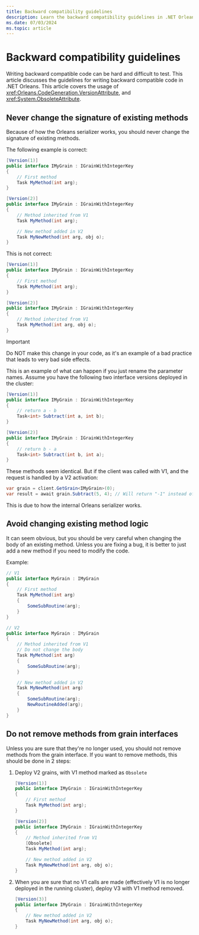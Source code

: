 ```yaml
---
title: Backward compatibility guidelines
description: Learn the backward compatibility guidelines in .NET Orleans.
ms.date: 07/03/2024
ms.topic: article
---
```


# Backward compatibility guidelines

Writing backward compatible code can be hard and difficult to test. This article discusses the guidelines for writing backward compatible code in .NET Orleans. This article covers the usage of <xref:Orleans.CodeGeneration.VersionAttribute>, and <xref:System.ObsoleteAttribute>.

## Never change the signature of existing methods

Because of how the Orleans serializer works, you should never change the signature
of existing methods.

The following example is correct:

```csharp
[Version(1)]
public interface IMyGrain : IGrainWithIntegerKey
{
    // First method
    Task MyMethod(int arg);
}
```

```csharp
[Version(2)]
public interface IMyGrain : IGrainWithIntegerKey
{
    // Method inherited from V1
    Task MyMethod(int arg);

    // New method added in V2
    Task MyNewMethod(int arg, obj o);
}
```

This is not correct:

```csharp
[Version(1)]
public interface IMyGrain : IGrainWithIntegerKey
{
    // First method
    Task MyMethod(int arg);
}
```

```csharp
[Version(2)]
public interface IMyGrain : IGrainWithIntegerKey
{
    // Method inherited from V1
    Task MyMethod(int arg, obj o);
}
```

> [!IMPORTANT]
> Do NOT make this change in your code, as it's an example of a bad practice that leads to very bad side effects.

This is an example of what can happen if you just rename the parameter names. Assume you have the following two interface versions deployed in the cluster:

```csharp
[Version(1)]
public interface IMyGrain : IGrainWithIntegerKey
{
    // return a - b
    Task<int> Subtract(int a, int b);
}
```

```csharp
[Version(2)]
public interface IMyGrain : IGrainWithIntegerKey
{
    // return b - a
    Task<int> Subtract(int b, int a);
}
```

These methods seem identical. But if the client was called with V1, and the request is
handled by a V2 activation:

```csharp
var grain = client.GetGrain<IMyGrain>(0);
var result = await grain.Subtract(5, 4); // Will return "-1" instead of expected "1"
```

This is due to how the internal Orleans serializer works.

## Avoid changing existing method logic

It can seem obvious, but you should be very careful when changing the body of an existing method.
Unless you are fixing a bug, it is better to just add a new method if you need to modify the code.

Example:

```csharp
// V1
public interface MyGrain : IMyGrain
{
    // First method
    Task MyMethod(int arg)
    {
        SomeSubRoutine(arg);
    }
}
```

```csharp
// V2
public interface MyGrain : IMyGrain
{
    // Method inherited from V1
    // Do not change the body
    Task MyMethod(int arg)
    {
        SomeSubRoutine(arg);
    }

    // New method added in V2
    Task MyNewMethod(int arg)
    {
        SomeSubRoutine(arg);
        NewRoutineAdded(arg);
    }
}
```

## Do not remove methods from grain interfaces

Unless you are sure that they're no longer used, you should not remove methods from the grain interface.
If you want to remove methods, this should be done in 2 steps:

1. Deploy V2 grains, with V1 method marked as `Obsolete`

    ```csharp
    [Version(1)]
    public interface IMyGrain : IGrainWithIntegerKey
    {
        // First method
        Task MyMethod(int arg);
    }
    ```

    ```csharp
    [Version(2)]
    public interface IMyGrain : IGrainWithIntegerKey
    {
        // Method inherited from V1
        [Obsolete]
        Task MyMethod(int arg);

        // New method added in V2
        Task MyNewMethod(int arg, obj o);
    }
    ```

2. When you are sure that no V1 calls are made (effectively V1 is no longer deployed in the running cluster), deploy V3 with V1 method removed.

    ```csharp
    [Version(3)]
    public interface IMyGrain : IGrainWithIntegerKey
    {
        // New method added in V2
        Task MyNewMethod(int arg, obj o);
    }
    ```
